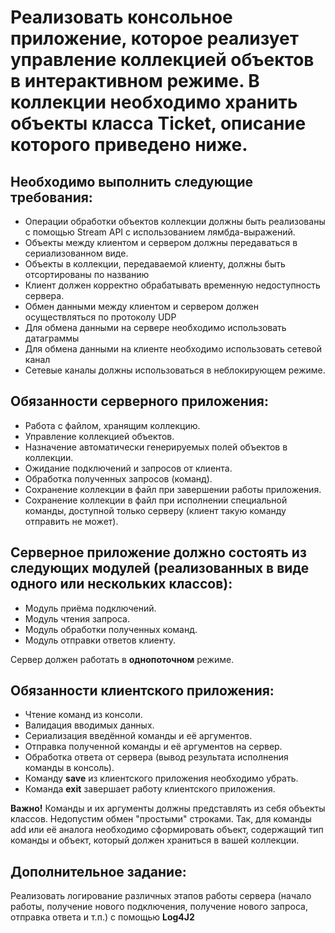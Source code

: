 # Реализовать консольное приложение, которое реализует управление коллекцией объектов в интерактивном режиме. В коллекции необходимо хранить объекты класса Ticket, описание которого приведено ниже.
## Необходимо выполнить следующие требования:

- Операции обработки объектов коллекции должны быть реализованы с помощью Stream API с использованием лямбда-выражений.
- Объекты между клиентом и сервером должны передаваться в сериализованном виде.
- Объекты в коллекции, передаваемой клиенту, должны быть отсортированы по названию
- Клиент должен корректно обрабатывать временную недоступность сервера.
- Обмен данными между клиентом и сервером должен осуществляться по протоколу UDP
- Для обмена данными на сервере необходимо использовать датаграммы
- Для обмена данными на клиенте необходимо использовать сетевой канал
- Сетевые каналы должны использоваться в неблокирующем режиме.

## Обязанности серверного приложения:
- Работа с файлом, хранящим коллекцию.
- Управление коллекцией объектов.
- Назначение автоматически генерируемых полей объектов в коллекции.
- Ожидание подключений и запросов от клиента.
- Обработка полученных запросов (команд).
- Сохранение коллекции в файл при завершении работы приложения.
- Сохранение коллекции в файл при исполнении специальной команды, доступной только серверу (клиент такую команду отправить не может).

## Серверное приложение должно состоять из следующих модулей (реализованных в виде одного или нескольких классов):
- Модуль приёма подключений.
- Модуль чтения запроса.
- Модуль обработки полученных команд.
- Модуль отправки ответов клиенту.

Сервер должен работать в **однопоточном** режиме.

## Обязанности клиентского приложения:
- Чтение команд из консоли.
- Валидация вводимых данных.
- Сериализация введённой команды и её аргументов.
- Отправка полученной команды и её аргументов на сервер.
- Обработка ответа от сервера (вывод результата исполнения команды в консоль).
- Команду **save** из клиентского приложения необходимо убрать.
- Команда **exit** завершает работу клиентского приложения.

**Важно!** Команды и их аргументы должны представлять из себя объекты классов. Недопустим обмен "простыми" строками. 
Так, для команды add или её аналога необходимо сформировать объект, содержащий тип команды и объект, который должен храниться в вашей коллекции.

## Дополнительное задание:
Реализовать логирование различных этапов работы сервера (начало работы, получение нового подключения, 
получение нового запроса, отправка ответа и т.п.) с помощью **Log4J2**